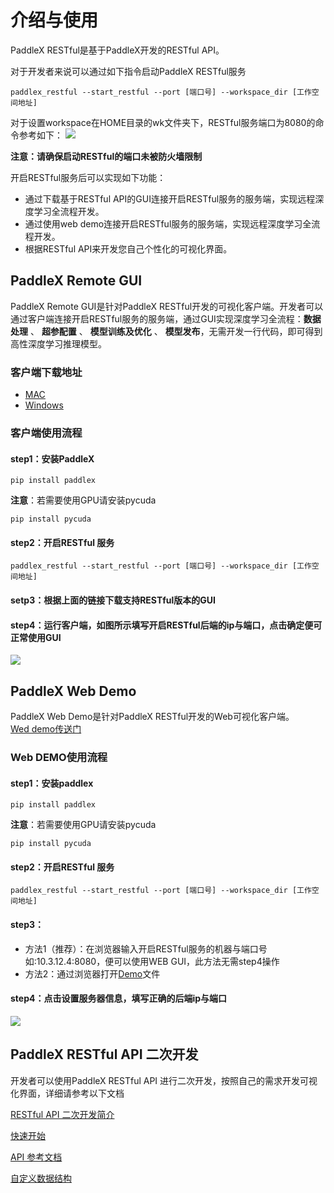 # 介绍与使用
PaddleX RESTful是基于PaddleX开发的RESTful API。  

对于开发者来说可以通过如下指令启动PaddleX RESTful服务  

```
paddlex_restful --start_restful --port [端口号] --workspace_dir [工作空间地址]  
```

对于设置workspace在HOME目录的wk文件夹下，RESTful服务端口为8080的命令参考如下：
![](./img/start_restful.png)  

**注意：请确保启动RESTful的端口未被防火墙限制**

开启RESTful服务后可以实现如下功能：

- 通过下载基于RESTful API的GUI连接开启RESTful服务的服务端，实现远程深度学习全流程开发。
- 通过使用web demo连接开启RESTful服务的服务端，实现远程深度学习全流程开发。
- 根据RESTful API来开发您自己个性化的可视化界面。  



## PaddleX Remote GUI
PaddleX Remote GUI是针对PaddleX RESTful开发的可视化客户端。开发者可以通过客户端连接开启RESTful服务的服务端，通过GUI实现深度学习全流程：**数据处理** 、 **超参配置** 、 **模型训练及优化** 、 **模型发布**，无需开发一行代码，即可得到高性深度学习推理模型。  
### 客户端下载地址
- [MAC](https://bj.bcebos.com/paddlex/PaddleX_Remote_GUI/mac/PaddleX_Remote_GUI.zip)
- [Windows](https://bj.bcebos.com/paddlex/PaddleX_Remote_GUI/windows/PaddleX_Remote_GUI.zip)

### 客户端使用流程

#### step1：安装PaddleX  
```
pip install paddlex
```  
**注意**：若需要使用GPU请安装pycuda
```
pip install pycuda
```

#### step2：开启RESTful 服务
```
paddlex_restful --start_restful --port [端口号] --workspace_dir [工作空间地址]
```

#### setp3：根据上面的链接下载支持RESTful版本的GUI

#### step4：运行客户端，如图所示填写开启RESTful后端的ip与端口，点击确定便可正常使用GUI
![](./img/gui_use.png)


## PaddleX Web Demo
PaddleX Web Demo是针对PaddleX RESTful开发的Web可视化客户端。  
[Wed demo传送门](https://github.com/PaddlePaddle/PaddleX/blob/develop/paddlex_resful/restful/templates/paddlex_restful_demo.html)

### Web DEMO使用流程

#### step1：安装paddlex  
```
pip install paddlex
```  
**注意**：若需要使用GPU请安装pycuda
```
pip install pycuda
```

#### step2：开启RESTful 服务
```
paddlex_restful --start_restful --port [端口号] --workspace_dir [工作空间地址]
```

#### step3：
- 方法1（推荐）：在浏览器输入开启RESTful服务的机器与端口号如:10.3.12.4:8080，便可以使用WEB GUI，此方法无需step4操作
- 方法2：通过浏览器打开[Demo](https://github.com/PaddlePaddle/PaddleX/blob/develop/paddlex_restful/restful/templates/paddlex_restful_demo.html)文件



#### step4：点击设置服务器信息，填写正确的后端ip与端口
![](./img/web_demo.png)

## PaddleX RESTful API 二次开发
开发者可以使用PaddleX RESTful API 进行二次开发，按照自己的需求开发可视化界面，详细请参考以下文档  

[RESTful API 二次开发简介](./restful.md)  

[快速开始](./quick_start.md)  

[API 参考文档](./restful_api.md)  

[自定义数据结构](./data_struct.md)
